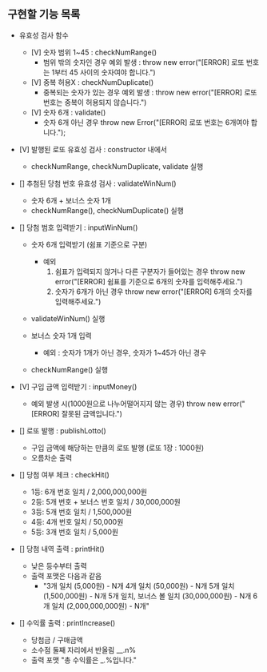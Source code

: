 ## 구현할 기능 목록

- 유효성 검사 함수

  - [V] 숫자 범위 1~45 : checkNumRange()
    - 범위 밖의 숫자인 경우 예외 발생 : throw new error("[ERROR] 로또 번호는 1부터 45 사이의 숫자여야 합니다.")
  - [V] 중복 허용X : checkNumDuplicate()
    - 중복되는 숫자가 있는 경우 예외 발생 : throw new error("[ERROR] 로또 번호는 중복이 허용되지 않습니다.")
  - [V] 숫자 6개 : validate()
    - 숫자 6개 아닌 경우 throw new Error("[ERROR] 로또 번호는 6개여야 합니다.");

- [V] 발행된 로또 유효성 검사 : constructor 내에서

  - checkNumRange, checkNumDuplicate, validate 실행

- [] 추첨된 당첨 번호 유효성 검사 : validateWinNum()

  - 숫자 6개 + 보너스 숫자 1개
  - checkNumRange(), checkNumDuplicate() 실행

- [] 당첨 범호 입력받기 : inputWinNum()

  - 숫자 6개 입력받기 (쉼표 기준으로 구분)

    - 예외
      1. 쉼표가 입력되지 않거나 다른 구분자가 들어있는 경우 throw new error("[ERROR] 쉼표를 기준으로 6개의 숫자를 입력해주세요.")
      2. 숫자가 6개가 아닌 경우 throw new error("[ERROR] 6개의 숫자를 입력해주세요.")

  - validateWinNum() 실행

  - 보너스 숫자 1개 입력
    - 예외 : 숫자가 1개가 아닌 경우, 숫자가 1~45가 아닌 경우
  - checkNumRange() 실행

- [V] 구입 금액 입력받기 : inputMoney()

  - 예외 발생 시(1000원으로 나누어떨어지지 않는 경우) throw new error("[ERROR] 잘못된 금액입니다.")

- [] 로또 발행 : publishLotto()

  - 구입 금액에 해당하는 만큼의 로또 발행 (로또 1장 : 1000원)
  - 오름차순 출력

- [] 당첨 여부 체크 : checkHit()

  - 1등: 6개 번호 일치 / 2,000,000,000원
  - 2등: 5개 번호 + 보너스 번호 일치 / 30,000,000원
  - 3등: 5개 번호 일치 / 1,500,000원
  - 4등: 4개 번호 일치 / 50,000원
  - 5등: 3개 번호 일치 / 5,000원

- [] 당첨 내역 출력 : printHit()

  - 낮은 등수부터 출력
  - 출력 포맷은 다음과 같음
    - "3개 일치 (5,000원) - N개
      4개 일치 (50,000원) - N개
      5개 일치 (1,500,000원) - N개
      5개 일치, 보너스 볼 일치 (30,000,000원) - N개
      6개 일치 (2,000,000,000원) - N개"

- [] 수익률 출력 : printIncrease()
  - 당첨금 / 구매금액
  - 소수점 둘째 자리에서 반올림 \_\_.n%
  - 출력 포맷 "총 수익률은 \__._%입니다."
